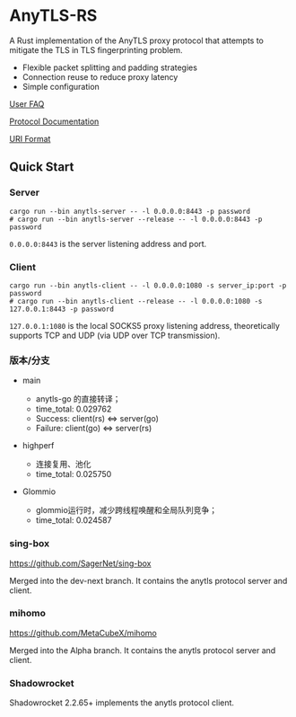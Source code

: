 # AnyTLS-RS

A Rust implementation of the AnyTLS proxy protocol that attempts to mitigate the TLS in TLS fingerprinting problem.

- Flexible packet splitting and padding strategies
- Connection reuse to reduce proxy latency
- Simple configuration

[User FAQ](./docs/faq.md)

[Protocol Documentation](./docs/protocol.md)

[URI Format](./docs/uri_scheme.md)

## Quick Start

### Server

```shell
cargo run --bin anytls-server -- -l 0.0.0.0:8443 -p password
# cargo run --bin anytls-server --release -- -l 0.0.0.0:8443 -p password
```

`0.0.0.0:8443` is the server listening address and port.

### Client

```shell
cargo run --bin anytls-client -- -l 0.0.0.0:1080 -s server_ip:port -p password
# cargo run --bin anytls-client --release -- -l 0.0.0.0:1080 -s 127.0.0.1:8443 -p password
```

`127.0.0.1:1080` is the local SOCKS5 proxy listening address, theoretically supports TCP and UDP (via UDP over TCP transmission).


### 版本/分支

- main
  - anytls-go 的直接转译；
  - time_total:  0.029762
  - Success: client(rs) <=> server(go)
  - Failure: client(go) <=> server(rs)

- highperf
  - 连接复用、池化
  - time_total:  0.025750

- Glommio
  - glommio运行时，减少跨线程唤醒和全局队列竞争；
  - time_total:  0.024587


### sing-box

https://github.com/SagerNet/sing-box

Merged into the dev-next branch. It contains the anytls protocol server and client.

### mihomo

https://github.com/MetaCubeX/mihomo

Merged into the Alpha branch. It contains the anytls protocol server and client.

### Shadowrocket

Shadowrocket 2.2.65+ implements the anytls protocol client.
